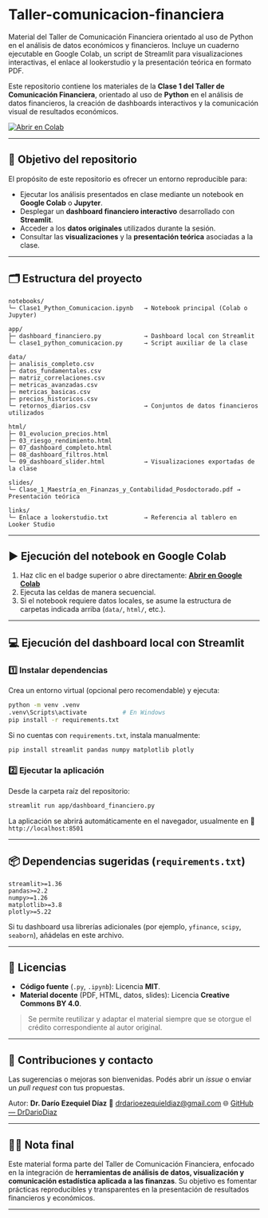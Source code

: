 # Taller-comunicacion-financiera
Material del Taller de Comunicación Financiera orientado al uso de Python en el análisis de datos económicos y financieros. Incluye un cuaderno ejecutable en Google Colab, un script de Streamlit para visualizaciones interactivas, el enlace al lookerstudio y la presentación teórica en formato PDF.

Este repositorio contiene los materiales de la **Clase 1 del Taller de Comunicación Financiera**, orientado al uso de **Python** en el análisis de datos financieros, la creación de dashboards interactivos y la comunicación visual de resultados económicos.

[![Abrir en Colab](https://colab.research.google.com/assets/colab-badge.svg)](https://colab.research.google.com/github/DrDarioDiaz/Taller-comunicacion-financiera/blob/main/notebooks/Clase1_Python_Comunicacion.ipynb)

---

## 🎯 Objetivo del repositorio

El propósito de este repositorio es ofrecer un entorno reproducible para:

* Ejecutar los análisis presentados en clase mediante un notebook en **Google Colab** o **Jupyter**.
* Desplegar un **dashboard financiero interactivo** desarrollado con **Streamlit**.
* Acceder a los **datos originales** utilizados durante la sesión.
* Consultar las **visualizaciones** y la **presentación teórica** asociadas a la clase.

---

## 🗂️ Estructura del proyecto

```
notebooks/
└─ Clase1_Python_Comunicacion.ipynb   → Notebook principal (Colab o Jupyter)

app/
├─ dashboard_financiero.py            → Dashboard local con Streamlit
└─ clase1_python_comunicacion.py      → Script auxiliar de la clase

data/
├─ analisis_completo.csv
├─ datos_fundamentales.csv
├─ matriz_correlaciones.csv
├─ metricas_avanzadas.csv
├─ metricas_basicas.csv
├─ precios_historicos.csv
└─ retornos_diarios.csv               → Conjuntos de datos financieros utilizados

html/
├─ 01_evolucion_precios.html
├─ 03_riesgo_rendimiento.html
├─ 07_dashboard_completo.html
├─ 08_dashboard_filtros.html
└─ 09_dashboard_slider.html           → Visualizaciones exportadas de la clase

slides/
└─ Clase_1_Maestría_en_Finanzas_y_Contabilidad_Posdoctorado.pdf → Presentación teórica

links/
└─ Enlace a lookerstudio.txt          → Referencia al tablero en Looker Studio
```

---

## ▶️ Ejecución del notebook en Google Colab

1. Haz clic en el badge superior o abre directamente:
   [**Abrir en Google Colab**](https://colab.research.google.com/github/DrDarioDiaz/Taller-comunicacion-financiera/blob/main/notebooks/Clase1_Python_Comunicacion.ipynb)
2. Ejecuta las celdas de manera secuencial.
3. Si el notebook requiere datos locales, se asume la estructura de carpetas indicada arriba (`data/`, `html/`, etc.).

---

## 💻 Ejecución del dashboard local con Streamlit

### 1️⃣ Instalar dependencias

Crea un entorno virtual (opcional pero recomendable) y ejecuta:

```bash
python -m venv .venv
.venv\Scripts\activate          # En Windows
pip install -r requirements.txt
```

Si no cuentas con `requirements.txt`, instala manualmente:

```bash
pip install streamlit pandas numpy matplotlib plotly
```

### 2️⃣ Ejecutar la aplicación

Desde la carpeta raíz del repositorio:

```bash
streamlit run app/dashboard_financiero.py
```

La aplicación se abrirá automáticamente en el navegador, usualmente en
🔗 `http://localhost:8501`

---

## 📦 Dependencias sugeridas (`requirements.txt`)

```
streamlit>=1.36
pandas>=2.2
numpy>=1.26
matplotlib>=3.8
plotly>=5.22
```

Si tu dashboard usa librerías adicionales (por ejemplo, `yfinance`, `scipy`, `seaborn`), añádelas en este archivo.

---

## 📑 Licencias

* **Código fuente** (`.py`, `.ipynb`): Licencia **MIT**.
* **Material docente** (PDF, HTML, datos, slides): Licencia **Creative Commons BY 4.0**.

> Se permite reutilizar y adaptar el material siempre que se otorgue el crédito correspondiente al autor original.

---

## 🤝 Contribuciones y contacto

Las sugerencias o mejoras son bienvenidas.
Podés abrir un *issue* o enviar un *pull request* con tus propuestas.

Autor: **Dr. Darío Ezequiel Díaz**
📧 [drdarioezequieldiaz@gmail.com](mailto:drdarioezequieldiaz@gmail.com)
🌐 [GitHub — DrDarioDiaz](https://github.com/DrDarioDiaz)

---

## 🧟‍♂️ Nota final

Este material forma parte del Taller de Comunicación Financiera, enfocado en la integración de **herramientas de análisis de datos, visualización y comunicación estadística aplicada a las finanzas**.
Su objetivo es fomentar prácticas reproducibles y transparentes en la presentación de resultados financieros y económicos.

---
